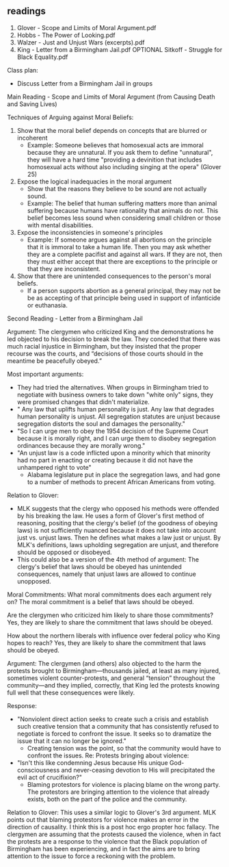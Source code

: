 ## readings 
1. Glover - Scope and Limits of Moral Argument.pdf
2. Hobbs - The Power of Looking.pdf
3. Walzer - Just and Unjust Wars (excerpts).pdf
4. King - Letter from a Birmingham Jail.pdf
OPTIONAL Sitkoff - Struggle for Black Equality.pdf 

Class plan: 
- Discuss Letter from a Birmingham Jail in groups

Main Reading - Scope and Limits of Moral Argument (from Causing Death and Saving Lives)

Techniques of Arguing against Moral Beliefs: 
1. Show that the moral belief depends on concepts that are blurred or incoherent
    - Example: Someone believes that homosexual acts are immoral because they are unnatural. If you ask them to define "unnatural", they will have a hard time "providing a devinition that includes homosexual acts without also including singing at the opera" (Glover 25)
2. Expose the logical inadequacies in the moral argument
    - Show that the reasons they believe to be sound are not actually sound.
    - Example: The belief that human suffering matters more than animal suffering because humans have rationality that animals do not. This belief becomes less sound when considering small children or those with mental disabilities.
3. Expose the inconsistencies in someone's principles
    - Example: If someone argues against all abortions on the principle that it is immoral to take a human life. Then you may ask whether they are a complete pacifist and against all wars. If they are not, then they must either accept that there are exceptions to the principle or that they are inconsistent.
4. Show that there are unintended consequences to the person's moral beliefs.
    - If a person supports abortion as a general principal, they may not be be as accepting of that principle being used in support of infanticide or euthanasia.

Second Reading - Letter from a Birmingham Jail

Argument: The clergymen who criticized King and the demonstrations he led objected to his decision to break the law. They conceded that there was much racial injustice in Birmingham, but they insisted that the proper recourse was the courts, and “decisions of those courts should in the meantime be peacefully obeyed.”

Most important arguments:
- They had tried the alternatives. When groups in Birmingham tried to negotiate with business owners to take down "white only" signs, they were promised changes that didn't materialize.
- " Any law that uplifts human personality is just. Any law that degrades human personality is unjust. All segregation statutes are unjust because segregation distorts the soul and damages the personality."
- "So I can urge men to obey the 1954 decision of the Supreme Court because it is morally right, and I can urge them to disobey segregation ordinances because they are morally wrong."
- "An unjust law is a code inflicted upon a minority which that minority had no part in enacting or creating because it did not have the unhampered right to vote"
    - Alabama legislature put in place the segregation laws, and had gone to a number of methods to precent African Americans from voting.

Relation to Glover:
- MLK suggests that the clergy who opposed his methods were offended by his breaking the law. He uses a form of Glover's first method of reasoning, positing that the clergy's belief (of the goodness of obeying laws) is not sufficiently nuanced because it does not take into account just vs. unjust laws. Then he defines what makes a law just or unjust. By MLK's definitions, laws upholding segregation are unjust, and therefore should be opposed or disobeyed.
- This could also be a version of the 4th method of argument: The clergy's belief that laws should be obeyed has unintended consequences, namely that unjust laws are allowed to continue unopposed.

Moral Commitments:
What moral commitments does each argument rely on?
The moral commitment is a belief that laws should be obeyed.

Are the clergymen who criticized him likely to share those commitments?
Yes, they are likely to share the commitment that laws should be obeyed.

How about the northern liberals with influence over federal policy who King hopes to reach?
Yes, they are likely to share the commitment that laws should be obeyed.

Argument: The clergymen (and others) also objected to the harm the protests brought to Birmingham—thousands jailed, at least as many injured, sometimes violent counter-protests, and general “tension” throughout the community—and they implied, correctly, that King led the protests knowing full well that these consequences were likely.

Response:
- "Nonviolent direct action seeks to create such a crisis and establish such creative tension that a community that has consistently refused to negotiate is forced to confront the issue. It seeks so to dramatize the issue that it can no longer be ignored."
    - Creating tension was the point, so that the community would have to confront the issues.
Re: Protests bringing about violence:
- "Isn't this like condemning Jesus because His unique God-consciousness and never-ceasing devotion to His will precipitated the evil act of crucifixion?"
    - Blaming protestors for violence is placing blame on the wrong party. The protestors are bringing attention to the violence that already exists, both on the part of the police and the community.

Relation to Glover:
This uses a similar logic to Glover's 3rd argument. MLK points out that blaming protestors for violence makes an error in the direction of causality. I think this is a post hoc ergo propter hoc fallacy. The clergymen are assuming that the protests caused the violence, when in fact the protests are a response to the violence that the Black population of Birmingham has been experiencing, and in fact the aims are to bring attention to the issue to force a reckoning with the problem.









